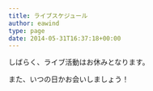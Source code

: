 ```yaml
---
title: ライブスケジュール
author: eawind
type: page
date: 2014-05-31T16:37:18+00:00
---
```

しばらく、ライブ活動はお休みとなります。

また、いつの日かお会いしましょう！
